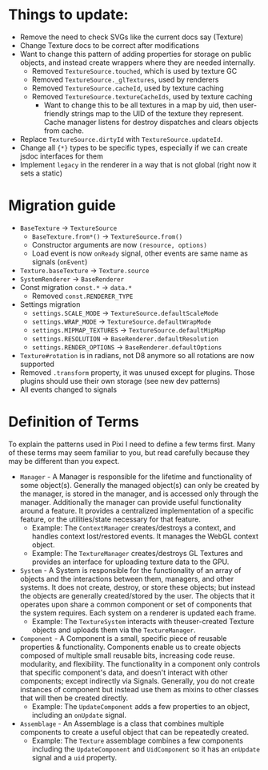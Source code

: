 # Things to update:

- Remove the need to check SVGs like the current docs say (Texture)
- Change Texture docs to be correct after modifications
- Want to change this pattern of adding properties for storage on public objects, and instead create wrappers where they are needed internally.
    * Removed `TextureSource.touched`, which is used by texture GC
    * Removed `TextureSource._glTextures`, used by renderers
    * Removed `TextureSource.cacheId`, used by texture caching
    * Removed `TextureSource.textureCacheIds`, used by texture caching
        - Want to change this to be all textures in a map by uid, then user-friendly strings map to the UID of the texture they represent. Cache manager listens for destroy dispatches and clears objects from cache.
- Replace `TextureSource.dirtyId` with `TextureSource.updateId`.
- Change all `{*}` types to be specific types, especially if we can create jsdoc interfaces for them
- Implement `legacy` in the renderer in a way that is not global (right now it sets a static)

# Migration guide

- `BaseTexture` -> `TextureSource`
    * `BaseTexture.from*()` -> `TextureSource.from()`
    * Constructor arguments are now `(resource, options)`
    * Load event is now `onReady` signal, other events are same name as signals (`onEvent`)
- `Texture.baseTexture` -> `Texture.source`
- `SystemRenderer` -> `BaseRenderer`
- Const migration `const.*` -> `data.*`
    * Removed `const.RENDERER_TYPE`
- Settings migration
    * `settings.SCALE_MODE`         -> `TextureSource.defaultScaleMode`
    * `settings.WRAP_MODE`          -> `TextureSource.defaultWrapMode`
    * `settings.MIPMAP_TEXTURES`    -> `TextureSource.defaultMipMap`
    * `settings.RESOLUTION`         -> `BaseRenderer.defaultResolution`
    * `settings.RENDER_OPTIONS`     -> `BaseRenderer.defaultOptions`
- `Texture#rotation` is in radians, not D8 anymore so all rotations are now supported
- Removed `.transform` property, it was unused except for plugins. Those plugins should use their own storage (see new dev patterns)
- All events changed to signals

# Definition of Terms

To explain the patterns used in Pixi I need to define a few terms first. Many of these terms may seem
familiar to you, but read carefully because they may be different than you expect.

- `Manager` - A Manager is responsible for the lifetime and functionality of some object(s).
    Generally the managed object(s) can only be created by the manager, is stored in the manager, and is
    accessed only through the manager. Additionally the manager can provide useful functionality around a feature.
    It provides a centralized implementation of a specific feature, or the utilities/state necessary for that feature.
    * Example: The `ContextManager` creates/destroys a context, and handles context lost/restored events. It manages the WebGL context object.
    * Example: The `TextureManager` creates/destroys GL Textures and provides an interface for uploading texture data to the GPU.
- `System` - A System is responsible for the functionality of an array of objects and the interactions between
    them, managers, and other systems. It does not create, destroy, or store these objects; but instead the objects are
    generally created/stored by the user. The objects that it operates upon share a common component or set of
    components that the system requires. Each system on a renderer is updated each frame.
    * Example: The `TextureSystem` interacts with theuser-created Texture objects and uploads them via the `TextureManager`.
- `Component` - A Component is a small, specific piece of reusable properties & functionality. Components
    enable us to create objects composed of multiple small reusable bits, increasing code reuse. modularity, and flexibility.
    The functionality in a component only controls that specific component's data, and doesn't interact with other components;
    except indirectly via Signals. Generally, you do not create instances of component but instead use them as mixins to
    other classes that will then be created directly.
    * Example: The `UpdateComponent` adds a few properties to an object, including an `onUpdate` signal.
- `Assemblage` - An Assemblage is a class that combines multiple components to create a useful object that can be repeatedly created.
    * Example: The `Texture` assemblage combines a few components including the `UpdateComponent` and `UidComponent` so it
        has an `onUpdate` signal and a `uid` property.

